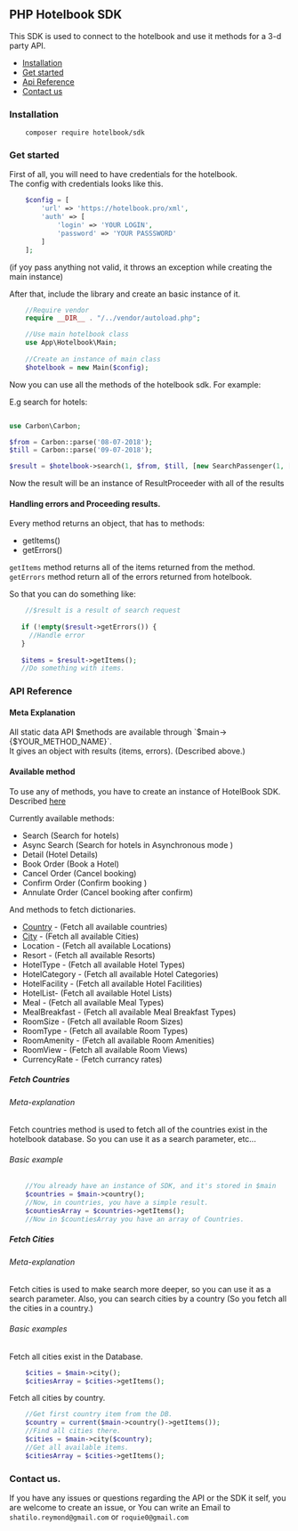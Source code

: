 PHP Hotelbook SDK
---------------

This SDK is used to connect to the hotelbook and use it methods for a 3-d party API.

* [Installation](#installation)
* [Get started](#get-started)
* [Api Reference](#api-reference)
* [Contact us](#contact-us)

### Installation
```
    composer require hotelbook/sdk
```

### Get started

First of all, you will need to have credentials for the hotelbook. <br>
The config with credentials looks like this.

```php
    $config = [
        'url' => 'https://hotelbook.pro/xml',
        'auth' => [
            'login' => 'YOUR LOGIN',
            'password' => 'YOUR PASSSWORD'
        ]
    ];
```

(if yoy pass anything not valid, it throws an exception while creating the main instance)

After that, include the library and create an basic instance of it. 

```php
    //Require vendor
    require __DIR__ . "/../vendor/autoload.php";

    //Use main hotelbook class
    use App\Hotelbook\Main;
    
    //Create an instance of main class 
    $hotelbook = new Main($config);
```

Now you can use all the methods of the hotelbook sdk.
For example: 

E.g search for hotels:

```php

use Carbon\Carbon;

$from = Carbon::parse('08-07-2018');
$till = Carbon::parse('09-07-2018');

$result = $hotelbook->search(1, $from, $till, [new SearchPassenger(1, [2])]);

```

Now the result will be an instance of ResultProceeder with all of the results

#### Handling errors and Proceeding results.

Every method returns an object, that has to methods: 

+ getItems() 
+ getErrors()

`getItems` method returns all of the items returned from the method.
`getErrors` method return all of the errors returned from hotelbook.

So that you can do something like: 

```php
    //$result is a result of search request
      
   if (!empty($result->getErrors()) {
     //Handle error
   } 
   
   $items = $result->getItems();
   //Do something with items.
```  

### API Reference

#### Meta Explanation

All static data API $methods are available through `$main->{$YOUR_METHOD_NAME}`. <br>
It gives an object with results (items, errors). (Described above.)

#### Available method

To use any of methods, you have to create an instance of HotelBook SDK. 
Described [here](#get-started) 

Currently available methods:

* Search (Search for hotels)
* Async Search (Search for hotels in Asynchronous mode )
* Detail (Hotel Details)
* Book Order (Book a Hotel)
* Cancel Order (Cancel booking)
* Confirm Order (Confirm booking )
* Annulate Order (Cancel booking after confirm)

And methods to fetch dictionaries.

* [Country](#fetch-countries) - (Fetch all available countries)
* [City](#fetch-cities) - (Fetch all available Cities)
* Location - (Fetch all available Locations)
* Resort - (Fetch all available Resorts)
* HotelType - (Fetch all available Hotel Types)
* HotelCategory - (Fetch all available Hotel Categories)
* HotelFacility - (Fetch all available Hotel Facilities)
* HotelList- (Fetch all available Hotel Lists)
* Meal - (Fetch all available Meal Types)
* MealBreakfast - (Fetch all available Meal Breakfast Types)
* RoomSize - (Fetch all available Room Sizes)
* RoomType - (Fetch all available Room Types)
* RoomAmenity - (Fetch all available Room Amenities)
* RoomView - (Fetch all available Room Views)
* CurrencyRate - (Fetch currancy rates)

##### Fetch Countries

###### Meta-explanation

Fetch countries method is used to fetch all of the countries exist in the hotelbook database.
So you can use it as a search parameter, etc...

###### Basic example

```php
    //You already have an instance of SDK, and it's stored in $main
    $countries = $main->country();
    //Now, in countries, you have a simple result.
    $countiesArray = $countries->getItems();
    //Now in $countiesArray you have an array of Countries.
```

##### Fetch Cities

###### Meta-explanation

Fetch cities is used to make search more deeper, so you can use it as a search parameter.
Also, you can search cities by a country (So you fetch all the cities in a country.)

###### Basic examples

Fetch all cities exist in the Database.

```php
    $cities = $main->city();
    $citiesArray = $cities->getItems();
```

Fetch all cities by country.

```php
    //Get first country item from the DB.
    $country = current($main->country()->getItems());
    //Find all cities there.
    $cities = $main->city($country);
    //Get all available items.
    $citiesArray = $cities->getItems();
```

### Contact us.

If you have any issues or questions regarding the API or the SDK it self, you are welcome to create an issue, or
You can write an Email to `shatilo.reymond@gmail.com` or `roquie0@gmail.com`